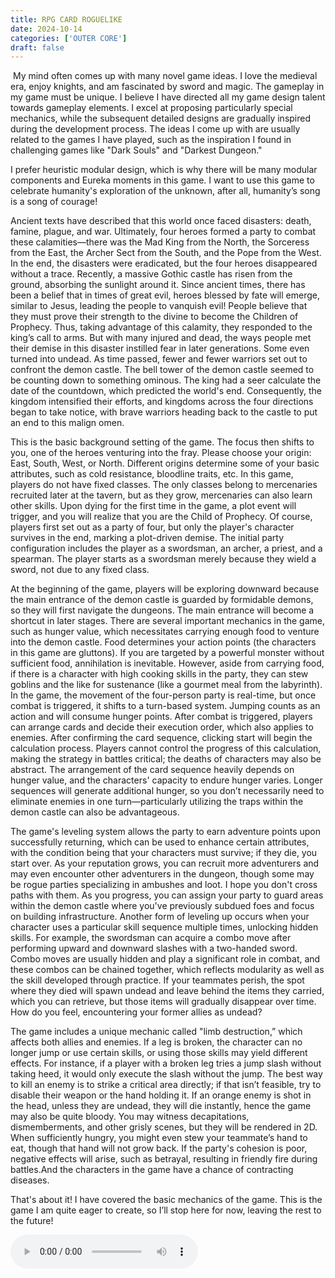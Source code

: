 ```yaml
---
title: RPG CARD ROGUELIKE
date: 2024-10-14
categories: ['OUTER CORE']
draft: false
---
```


​	My mind often comes up with many novel game ideas. I love the medieval era, enjoy knights, and am fascinated by sword and magic. The gameplay in my game must be unique. I believe I have directed all my game design talent towards gameplay elements. I excel at proposing particularly special mechanics, while the subsequent detailed designs are gradually inspired during the development process. The ideas I come up with are usually related to the games I have played, such as the inspiration I found in challenging games like "Dark Souls" and "Darkest Dungeon."

I prefer heuristic modular design, which is why there will be many modular components and Eureka moments in this game. I want to use this game to celebrate humanity's exploration of the unknown, after all, humanity’s song is a song of courage!

Ancient texts have described that this world once faced disasters: death, famine, plague, and war. Ultimately, four heroes formed a party to combat these calamities—there was the Mad King from the North, the Sorceress from the East, the Archer Sect from the South, and the Pope from the West. In the end, the disasters were eradicated, but the four heroes disappeared without a trace. Recently, a massive Gothic castle has risen from the ground, absorbing the sunlight around it. Since ancient times, there has been a belief that in times of great evil, heroes blessed by fate will emerge, similar to Jesus, leading the people to vanquish evil! People believe that they must prove their strength to the divine to become the Children of Prophecy. Thus, taking advantage of this calamity, they responded to the king’s call to arms. But with many injured and dead, the ways people met their demise in this disaster instilled fear in later generations. Some even turned into undead. As time passed, fewer and fewer warriors set out to confront the demon castle. The bell tower of the demon castle seemed to be counting down to something ominous. The king had a seer calculate the date of the countdown, which predicted the world's end. Consequently, the kingdom intensified their efforts, and kingdoms across the four directions began to take notice, with brave warriors heading back to the castle to put an end to this malign omen.

This is the basic background setting of the game. The focus then shifts to you, one of the heroes venturing into the fray. Please choose your origin: East, South, West, or North. Different origins determine some of your basic attributes, such as cold resistance, bloodline traits, etc. In this game, players do not have fixed classes. The only classes belong to mercenaries recruited later at the tavern, but as they grow, mercenaries can also learn other skills. Upon dying for the first time in the game, a plot event will trigger, and you will realize that you are the Child of Prophecy. Of course, players first set out as a party of four, but only the player's character survives in the end, marking a plot-driven demise. The initial party configuration includes the player as a swordsman, an archer, a priest, and a spearman. The player starts as a swordsman merely because they wield a sword, not due to any fixed class.

At the beginning of the game, players will be exploring downward because the main entrance of the demon castle is guarded by formidable demons, so they will first navigate the dungeons. The main entrance will become a shortcut in later stages. There are several important mechanics in the game, such as hunger value, which necessitates carrying enough food to venture into the demon castle. Food determines your action points (the characters in this game are gluttons). If you are targeted by a powerful monster without sufficient food, annihilation is inevitable. However, aside from carrying food, if there is a character with high cooking skills in the party, they can stew goblins and the like for sustenance (like a gourmet meal from the labyrinth). In the game, the movement of the four-person party is real-time, but once combat is triggered, it shifts to a turn-based system. Jumping counts as an action and will consume hunger points. After combat is triggered, players can arrange cards and decide their execution order, which also applies to enemies. After confirming the card sequence, clicking start will begin the calculation process. Players cannot control the progress of this calculation, making the strategy in battles critical; the deaths of characters may also be abstract. The arrangement of the card sequence heavily depends on hunger value, and the characters' capacity to endure hunger varies. Longer sequences will generate additional hunger, so you don’t necessarily need to eliminate enemies in one turn—particularly utilizing the traps within the demon castle can also be advantageous.

The game's leveling system allows the party to earn adventure points upon successfully returning, which can be used to enhance certain attributes, with the condition being that your characters must survive; if they die, you start over. As your reputation grows, you can recruit more adventurers and may even encounter other adventurers in the dungeon, though some may be rogue parties specializing in ambushes and loot. I hope you don't cross paths with them. As you progress, you can assign your party to guard areas within the demon castle where you've previously subdued foes and focus on building infrastructure. Another form of leveling up occurs when your character uses a particular skill sequence multiple times, unlocking hidden skills. For example, the swordsman can acquire a combo move after performing upward and downward slashes with a two-handed sword. Combo moves are usually hidden and play a significant role in combat, and these combos can be chained together, which reflects modularity as well as the skill developed through practice. If your teammates perish, the spot where they died will spawn undead and leave behind the items they carried, which you can retrieve, but those items will gradually disappear over time. How do you feel, encountering your former allies as undead?

The game includes a unique mechanic called "limb destruction,” which affects both allies and enemies. If a leg is broken, the character can no longer jump or use certain skills, or using those skills may yield different effects. For instance, if a player with a broken leg tries a jump slash without taking heed, it would only execute the slash without the jump. The best way to kill an enemy is to strike a critical area directly; if that isn’t feasible, try to disable their weapon or the hand holding it. If an orange enemy is shot in the head, unless they are undead, they will die instantly, hence the game may also be quite bloody. You may witness decapitations, dismemberments, and other grisly scenes, but they will be rendered in 2D. When sufficiently hungry, you might even stew your teammate’s hand to eat, though that hand will not grow back. If the party's cohesion is poor, negative effects will arise, such as betrayal, resulting in friendly fire during battles.And the characters in the game have a chance of contracting diseases.

That's about it! I have covered the basic mechanics of the game. This is the game I am quite eager to create, so I’ll stop here for now, leaving the rest to the future!

<audio controls autoplay>
  <source src="/audios/未来古代楽団 - 空白の書.mp3.mp3" type="audio/mpeg">
  Your browser does not support the audio tag.
</audio>
